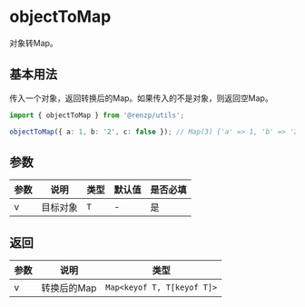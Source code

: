 # objectToMap

对象转Map。

## 基本用法

传入一个对象，返回转换后的Map。如果传入的不是对象，则返回空Map。

```ts
import { objectToMap } from '@renzp/utils';

objectToMap({ a: 1, b: '2', c: false }); // Map(3) {'a' => 1, 'b' => '2', 'c' => false}
```

## 参数

| 参数 | 说明     | 类型 | 默认值 | 是否必填 |
| ---- | -------- | ---- | ------ | -------- |
| v    | 目标对象 | `T`  | -      | 是       |


## 返回

| 参数 | 说明        | 类型                       |
| ---- | ----------- | -------------------------- |
| v    | 转换后的Map | `Map<keyof T, T[keyof T]>` |
